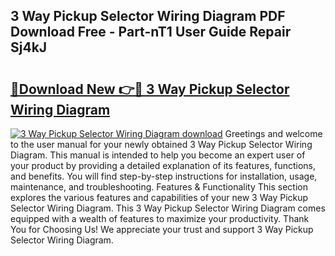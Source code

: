 ## 3 Way Pickup Selector Wiring Diagram PDF Download Free - Part-nT1 User Guide Repair Sj4kJ

# <h2><a href="http://dfqmtxt.blite.top/?on=3+Way+Pickup+Selector+Wiring+Diagram">🔗Download New 👉🔴 3 Way Pickup Selector Wiring Diagram</a></h2>

[![3 Way Pickup Selector Wiring Diagram download](https://i.imgur.com/lujVjoI.png)](http://dfqmtxt.blite.top/?on=3+Way+Pickup+Selector+Wiring+Diagram)
Greetings and welcome to the user manual for your newly obtained 3 Way Pickup Selector Wiring Diagram. This manual is intended to help you become an expert user of your product by providing a detailed explanation of its features, functions, and benefits. You will find step-by-step instructions for installation, usage, maintenance, and troubleshooting. Features & Functionality This section explores the various features and capabilities of your new 3 Way Pickup Selector Wiring Diagram. This 3 Way Pickup Selector Wiring Diagram comes equipped with a wealth of features to maximize your productivity. Thank You for Choosing Us! We appreciate your trust and support 3 Way Pickup Selector Wiring Diagram.
